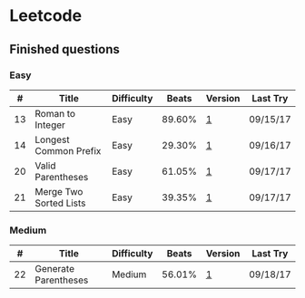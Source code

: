 # Leetcode

## Finished questions
### Easy
| # | Title	| Difficulty | Beats | Version | Last Try |
| - | ----- | ---------- | ----- | ------- | -------- |
| 13 | Roman to Integer | Easy | 89.60% | [1](https://github.com/Hellofafar/Leetcode/blob/master/Easy/13.py) | 09/15/17 |
| 14 | Longest Common Prefix | Easy | 29.30% | [1](https://github.com/Hellofafar/Leetcode/blob/master/Easy/14.py) | 09/16/17 |
| 20 | Valid Parentheses | Easy | 61.05% | [1](https://github.com/Hellofafar/Leetcode/blob/master/Easy/20.py) | 09/17/17 |
| 21 | Merge Two Sorted Lists | Easy | 39.35% | [1](https://github.com/Hellofafar/Leetcode/blob/master/Easy/21.py) | 09/17/17 |

### Medium
| # | Title	| Difficulty | Beats | Version | Last Try |
| - | ----- | ---------- | ----- | ------- | -------- |
| 22 | Generate Parentheses | Medium | 56.01% | [1](https://github.com/Hellofafar/Leetcode/blob/master/Medium/22.py) | 09/18/17 |
